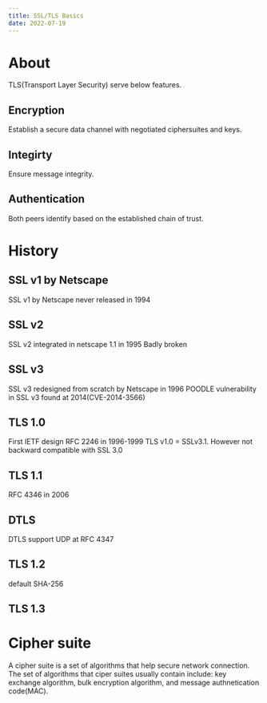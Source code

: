 ```yaml
---
title: SSL/TLS Basics
date: 2022-07-19
---
```

# About

TLS(Transport Layer Security) serve below features.

## Encryption
Establish a secure data channel with negotiated ciphersuites and keys.

## Integirty
Ensure message integrity.

## Authentication
Both peers identify based on the established chain of trust.

# History
## SSL v1 by Netscape
SSL v1 by Netscape never released in 1994

## SSL v2 
SSL v2 integrated in netscape 1.1 in 1995
Badly broken

## SSL v3
SSL v3 redesigned from scratch by Netscape in 1996
POODLE vulnerability in SSL v3 found at 2014(CVE-2014-3566)

## TLS 1.0
First IETF design RFC 2246 in 1996-1999
TLS v1.0 = SSLv3.1. However not backward compatible with SSL 3.0

## TLS 1.1
RFC 4346 in 2006

## DTLS
DTLS support UDP at RFC 4347

## TLS 1.2
default SHA-256

## TLS 1.3

# Cipher suite
A cipher suite is a set of algorithms that help secure network connection. The set of algorithms that ciper suites usually contain include: key exchange algorithm, bulk encryption algorithm, and message authnetication code(MAC).
